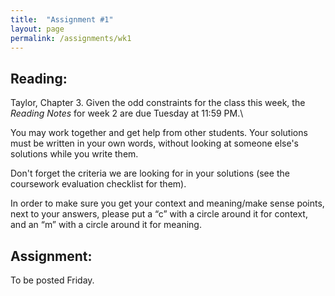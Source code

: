 ```yaml
---
title:  "Assignment #1"
layout: page
permalink: /assignments/wk1
---
```


## Reading:  
Taylor, Chapter 3. Given the odd constraints for the class this week, the *Reading Notes* for week 2 are due Tuesday at 11:59 PM.\

You may work together and get help from other students. Your solutions must be written in your own words, without looking at someone else's solutions while you write them.

Don't forget the criteria we are looking for in your solutions (see the coursework evaluation checklist for them).

In order to make sure you get your context and meaning/make sense points,
next to your answers, please put a “c” with a circle around it for context,
and an “m” with a circle around it for meaning.

## Assignment:
To be posted Friday.
